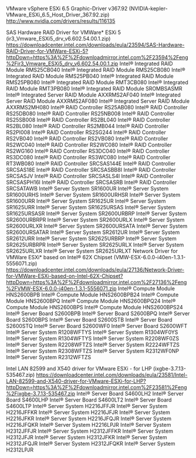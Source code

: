 VMware vSphere ESXi 6.5 Graphic-Driver v367.92 (NVIDIA-kepler-VMware_ESXi_6.5_Host_Driver_367.92.zip) http://www.nvidia.com/drivers/results/116135

SAS Hardware RAID Driver for VMWare* ESXi 5 (ir3_Vmware_ESXi5_drv_v6.602.54.00.1.zip) https://downloadcenter.intel.com/downloads/eula/23594/SAS-Hardware-RAID-Driver-for-VMWare-ESXi-5?httpDown=https%3A%2F%2Fdownloadmirror.intel.com%2F23594%2Feng%2Fir3_Vmware_ESXi5_drv_v6.602.54.00.1.zip
    Intel® Integrated RAID Module RMS25CB040
    Intel® Integrated RAID Module RMS25CB080
    Intel® Integrated RAID Module RMS25PB040
    Intel® Integrated RAID Module RMS25PB080
    Intel® Integrated RAID Module RMT3CB080
    Intel® Integrated RAID Module RMT3PB080
    Intel® Integrated RAID Module SROMBSASMR
    Intel® Integrated Server RAID Module AXXRMS2AF040
    Intel® Integrated Server RAID Module AXXRMS2AF080
    Intel® Integrated Server RAID Module AXXRMS2MH080
    Intel® RAID Controller RS25AB080
    Intel® RAID Controller RS25DB080
    Intel® RAID Controller RS25NB008
    Intel® RAID Controller RS25SB008
    Intel® RAID Controller RS2BL040
    Intel® RAID Controller RS2BL080
    Intel® RAID Controller RS2MB044
    Intel® RAID Controller RS2PI008
    Intel® RAID Controller RS2SG244
    Intel® RAID Controller RS2VB040
    Intel® RAID Controller RS2VB080
    Intel® RAID Controller RS2WC040
    Intel® RAID Controller RS2WC080
    Intel® RAID Controller RS2WG160
    Intel® RAID Controller RS3DC040
    Intel® RAID Controller RS3DC080
    Intel® RAID Controller RS3WC080
    Intel® RAID Controller RT3WB080
    Intel® RAID Controller SRCSAS144E
    Intel® RAID Controller SRCSAS18E
    Intel® RAID Controller SRCSASBB8I
    Intel® RAID Controller SRCSASJV
    Intel® RAID Controller SRCSASLS4I
    Intel® RAID Controller SRCSASPH16I
    Intel® RAID Controller SRCSASRB
    Intel® RAID Controller SRCSATAWB
    Intel® Server System SR1600UR
    Intel® Server System SR1600URHS
    Intel® Server System SR1600URHSR
    Intel® Server System SR1600URR
    Intel® Server System SR1625UR
    Intel® Server System SR1625URR
    Intel® Server System SR1625URSAS
    Intel® Server System SR1625URSASR
    Intel® Server System SR2600URBRP
    Intel® Server System SR2600URBRPR
    Intel® Server System SR2600URLX
    Intel® Server System SR2600URLXR
    Intel® Server System SR2600URSATA
    Intel® Server System SR2600URSATAR
    Intel® Server System SR2612UR
    Intel® Server System SR2612URR
    Intel® Server System SR2625URBRP
    Intel® Server System SR2625URBRPR
    Intel® Server System SR2625URLX
    Intel® Server System SR2625URLXR
    Intel® Server System SR2625URLXT
Network Driver for VMWare ESXi* based on Intel® 62X Chipset (VMW-ESX-6.0.0-i40en-1.3.1-5556071.zip)   https://downloadcenter.intel.com/downloads/eula/27136/Network-Driver-for-VMWare-ESXi-based-on-Intel-62X-Chipset?httpDown=https%3A%2F%2Fdownloadmirror.intel.com%2F27136%2Feng%2FVMW-ESX-6.0.0-i40en-1.3.1-5556071.zip
    Intel® Compute Module HNS2600BPB
    Intel® Compute Module HNS2600BPB24
    Intel® Compute Module HNS2600BPQ
    Intel® Compute Module HNS2600BPQ24
    Intel® Compute Module HNS2600BPS
    Intel® Compute Module HNS2600BPS24
    Intel® Server Board S2600BPB
    Intel® Server Board S2600BPQ
    Intel® Server Board S2600BPS
    Intel® Server Board S2600STB
    Intel® Server Board S2600STQ
    Intel® Server Board S2600WF0
    Intel® Server Board S2600WFT
    Intel® Server System R1208WFTYS
    Intel® Server System R1304WF0YS
    Intel® Server System R1304WFTYS
    Intel® Server System R2208WF0ZS
    Intel® Server System R2208WFTZS
    Intel® Server System R2224WFTZS
    Intel® Server System R2308WFTZS
    Intel® Server System R2312WF0NP
    Intel® Server System R2312WFTZS


Intel LAN 82599 and X540 driver for VMware ESXi - for LHP (ixgbe-3.7.13-535467.zip)   https://downloadcenter.intel.com/downloads/eula/23581/Intel-LAN-82599-and-X540-driver-for-VMware-ESXi-for-LHP?httpDown=https%3A%2F%2Fdownloadmirror.intel.com%2F23581%2Feng%2Fixgbe-3.7.13-535467.zip
    Intel® Server Board S4600LH2
    Intel® Server Board S4600LHP
    Intel® Server Board S4600LT2
    Intel® Server Board S4600LTP
    Intel® Server System H2216JFFJR
    Intel® Server System H2216JFFKR
    Intel® Server System H2216JFJR
    Intel® Server System H2216JFKR
    Intel® Server System H2216JFQJR
    Intel® Server System H2216JFQKR
    Intel® Server System H2216LPJR
    Intel® Server System H2312JFFJR
    Intel® Server System H2312JFFKR
    Intel® Server System H2312JFJR
    Intel® Server System H2312JFKR
    Intel® Server System H2312JFQJR
    Intel® Server System H2312JFQKR
    Intel® Server System H2312LPJR
